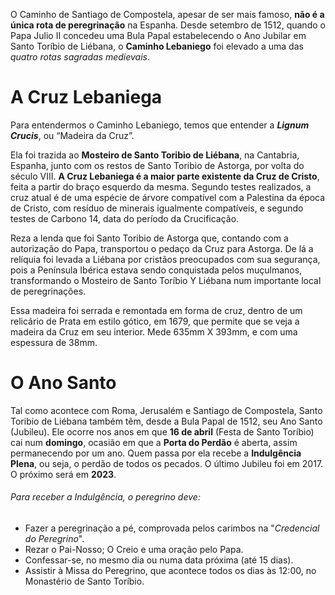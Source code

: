 O Caminho de Santiago de Compostela, apesar de ser mais famoso, **não é a única rota de peregrinação** na Espanha. Desde setembro de 1512, quando o Papa Julio II concedeu uma Bula Papal estabelecendo o Ano Jubilar em Santo Toríbio de Liébana, o **Caminho Lebaniego** foi elevado a uma das *quatro rotas sagradas medievais*. 

# A Cruz Lebaniega

Para entendermos o Caminho Lebaniego, temos que entender a ***Lignum Crucis***, ou “Madeira da Cruz”. 

Ela foi trazida ao **Mosteiro de Santo Toribio de Liébana**, na Cantabria, Espanha, junto com os restos de Santo Toribio de Astorga, por volta do século VIII. **A Cruz Lebaniega é a maior parte existente da Cruz de Cristo**, feita a partir do braço esquerdo da mesma. Segundo testes realizados, a cruz atual é de uma espécie de árvore compatível com a Palestina da época de Cristo, com resíduo de minerais igualmente compatíveis, e segundo testes de Carbono 14, data do período da Crucificação.

Reza a lenda que foi Santo Toribio de Astorga que, contando com a autorização do Papa, transportou o pedaço da Cruz para Astorga. De lá a relíquia foi levada a Liébana por cristãos preocupados com sua segurança, pois a Península Ibérica estava sendo conquistada pelos muçulmanos, transformando o Mosteiro de Santo Toríbio Y Liébana num importante local de peregrinações.

Essa madeira foi serrada e remontada em forma de cruz, dentro de um relicário de Prata em estilo gótico, em 1679, que permite que se veja a madeira da Cruz em seu interior. Mede 635mm X 393mm, e com uma espessura de 38mm.

# O Ano Santo

Tal como acontece com Roma, Jerusalém e Santiago de Compostela, Santo Toribio de Liébana também têm, desde a Bula Papal de 1512, seu Ano Santo (Jubileu). Ele ocorre nos anos em que **16 de abril** (Festa de Santo Toríbio) cai num **domingo**, ocasião em que a **Porta do Perdão** é aberta, assim permanecendo por um ano. Quem passa por ela recebe a **Indulgência Plena**, ou seja, o perdão de todos os pecados. O último Jubileu foi em 2017. O próximo será em **2023**.

###### Para receber a Indulgência, o peregrino deve:
- Fazer a peregrinação a pé, comprovada pelos carimbos na "*Credencial do Peregrino*".
- Rezar o Pai-Nosso; O Creio e uma oração pelo Papa.
- Confessar-se, no mesmo dia ou numa data próxima (até 15 dias).
- Assistir à Missa do Peregrino, que acontece todos os dias às 12:00, no Monastério de Santo Toríbio.


